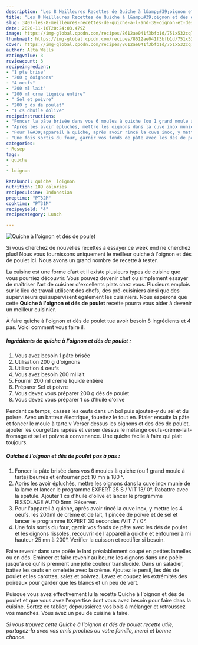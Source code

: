 ```yaml
---
description: "Les 8 Meilleures Recettes de Quiche à l&amp;#39;oignon et dés de poulet"
title: "Les 8 Meilleures Recettes de Quiche à l&amp;#39;oignon et dés de poulet"
slug: 3407-les-8-meilleures-recettes-de-quiche-a-l-and-39-oignon-et-des-de-poulet
date: 2020-11-10T20:24:03.479Z
image: https://img-global.cpcdn.com/recipes/8612ae041f3bfb1d/751x532cq70/quiche-a-loignon-et-des-de-poulet-photo-principale-de-la-recette.jpg
thumbnail: https://img-global.cpcdn.com/recipes/8612ae041f3bfb1d/751x532cq70/quiche-a-loignon-et-des-de-poulet-photo-principale-de-la-recette.jpg
cover: https://img-global.cpcdn.com/recipes/8612ae041f3bfb1d/751x532cq70/quiche-a-loignon-et-des-de-poulet-photo-principale-de-la-recette.jpg
author: Alta Wells
ratingvalue: 3
reviewcount: 3
recipeingredient:
- "1 pte brise"
- "200 g doignons"
- "4 oeufs"
- "200 ml lait"
- "200 ml crme liquide entire"
- " Sel et poivre"
- "200 g ds de poulet"
- "1 cs dhuile dolive"
recipeinstructions:
- "Foncer la pâte brisée dans vos 6 moules à quiche (ou 1 grand moule à tarte) beurrés et enfourner pdt 10 mn à 180 °."
- "Après les avoir épluchés, mettre les oignons dans la cuve inox munie de la lame et lancer le programme EXPERT 25 S / VIT 13/ 0°. Rabattre avec la spatule. Ajouter 1 cs d&#39;huile d&#39;olive et lancer le programme RISSOLAGE AUTO 5mn. Réserver."
- "Pour l&#39;appareil à quiche, après avoir rincé la cuve inox, y mettre les 4 oeufs, les 200ml de crème et de lait, 1 pincée de poivre et de sel et lancer le programme EXPERT 30 secondes /VIT 7 / 0°."
- "Une fois sortis du four, garnir vos fonds de pâte avec les dés de poulet et les oignons rissolés, recouvrir de l&#39;appareil à quiche et enfourner à mi hauteur 25 mn à 200°. Verifier la cuisson et rectifier si besoin."
categories:
- Resep
tags:
- quiche
- 
- loignon

katakunci: quiche  loignon 
nutrition: 189 calories
recipecuisine: Indonesian
preptime: "PT32M"
cooktime: "PT31M"
recipeyield: "4"
recipecategory: Lunch

---
```



![Quiche à l&#39;oignon et dés de poulet](https://img-global.cpcdn.com/recipes/8612ae041f3bfb1d/751x532cq70/quiche-a-loignon-et-des-de-poulet-photo-principale-de-la-recette.jpg)

Si vous cherchez de nouvelles recettes à essayer ce week end ne cherchez plus! Nous vous fournissons uniquement le meilleur quiche à l&#39;oignon et dés de poulet ici. Nous avons un grand nombre de recette à tester.

La cuisine est une forme d'art et il existe plusieurs types de cuisine que vous pourriez découvrir. Vous pouvez devenir chef ou simplement essayer de maîtriser l'art de cuisiner d'excellents plats chez vous. Plusieurs emplois sur le lieu de travail utilisent des chefs, des pré-cuisiniers ainsi que des superviseurs qui supervisent également les cuisiniers. Nous espérons que cette <strong> Quiche à l&#39;oignon et dés de poulet </strong> recette pourra vous aider à devenir un meilleur cuisinier.

<!--inarticleads1-->

À faire quiche à l&#39;oignon et dés de poulet tue avoir besoin 8 Ingrédients et 4 pas. Voici comment vous faire il.

##### Ingrédients de quiche à l&#39;oignon et dés de poulet :

1. Vous avez besoin 1 pâte brisée
1. Utilisation 200 g d&#39;oignons
1. Utilisation 4 oeufs
1. Vous avez besoin 200 ml lait
1. Fournir 200 ml crème liquide entière
1. Préparer  Sel et poivre
1. Vous devez vous préparer 200 g dés de poulet
1. Vous devez vous préparer 1 cs d&#39;huile d&#39;olive


Pendant ce temps, cassez les œufs dans un bol puis ajoutez-y du sel et du poivre. Avec un batteur électrique, fouettez le tout en. Etaler ensuite la pâte et foncer le moule à tarte.v Verser dessus les oignons et des dés de poulet, ajouter les courgettes rapées et verser dessus le mélange oeufs-crème-lait-fromage et sel et poivre à convenance. Une quiche facile à faire qui plait toujours. 

<!--inarticleads2-->

##### Quiche à l&#39;oignon et dés de poulet pas à pas :

1. Foncer la pâte brisée dans vos 6 moules à quiche (ou 1 grand moule à tarte) beurrés et enfourner pdt 10 mn à 180 °.
1. Après les avoir épluchés, mettre les oignons dans la cuve inox munie de la lame et lancer le programme EXPERT 25 S / VIT 13/ 0°. Rabattre avec la spatule. Ajouter 1 cs d&#39;huile d&#39;olive et lancer le programme RISSOLAGE AUTO 5mn. Réserver.
1. Pour l&#39;appareil à quiche, après avoir rincé la cuve inox, y mettre les 4 oeufs, les 200ml de crème et de lait, 1 pincée de poivre et de sel et lancer le programme EXPERT 30 secondes /VIT 7 / 0°.
1. Une fois sortis du four, garnir vos fonds de pâte avec les dés de poulet et les oignons rissolés, recouvrir de l&#39;appareil à quiche et enfourner à mi hauteur 25 mn à 200°. Verifier la cuisson et rectifier si besoin.


Faire revenir dans une poêle le lard préalablement coupé en petites lamelles ou en dés. Emincer et faire revenir au beurre les oignons dans une poêle jusqu&#39;à ce qu&#39;ils prennent une jolie couleur translucide. Dans un saladier, battez les œufs en omelette avec la crème. Ajoutez le persil, les dés de poulet et les carottes, salez et poivrez. Lavez et coupez les extrémités des poireaux pour garder que les blancs et un peu de vert. 

<!--inarticleads1-->

<p>
Puisque vous avez effectivement lu la recette Quiche à l&#39;oignon et dés de poulet et que vous avez l'expertise dont vous avez besoin pour faire dans la cuisine. Sortez ce tablier, dépoussiérez vos bols à mélanger et retroussez vos manches. Vous avez un peu de cuisine à faire.
</p>

<p>
<i>Si vous trouvez cette Quiche à l&#39;oignon et dés de poulet recette utile, partagez-la avec vos amis proches ou votre famille, merci et bonne chance.</i>
</p>
